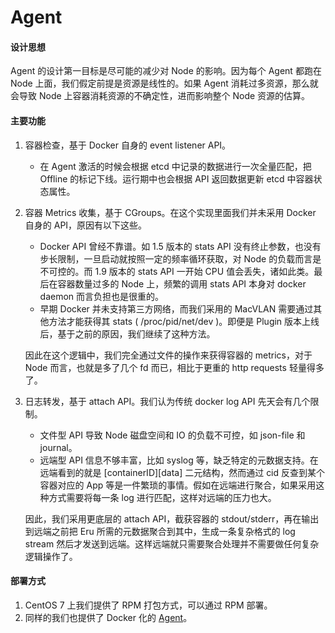 # Agent

#### 设计思想

Agent 的设计第一目标是尽可能的减少对 Node 的影响。因为每个 Agent 都跑在 Node 上面，我们假定前提是资源是线性的。如果 Agent 消耗过多资源，那么就会导致 Node 上容器消耗资源的不确定性，进而影响整个 Node 资源的估算。

#### 主要功能

1. 容器检查，基于 Docker 自身的 event listener API。

   * 在 Agent 激活的时候会根据 etcd 中记录的数据进行一次全量匹配，把 Offline 的标记下线。运行期中也会根据 API 返回数据更新 etcd 中容器状态属性。

2. 容器 Metrics 收集，基于 CGroups。在这个实现里面我们并未采用 Docker 自身的 API，原因有以下这些。

    * Docker API 曾经不靠谱。如 1.5 版本的 stats API 没有终止参数，也没有步长限制，一旦启动就按照一定的频率循环获取，对 Node 的负载而言是不可控的。而 1.9 版本的 stats API 一开始 CPU 值会丢失，诸如此类。最后在容器数量过多的 Node 上，频繁的调用 stats API 本身对 docker daemon 而言负担也是很重的。
    * 早期 Docker 并未支持第三方网络，而我们采用的 MacVLAN 需要通过其他方法才能获得其 stats ( /proc/pid/net/dev )。即便是 Plugin 版本上线后，基于之前的原因，我们继续了这种方法。

    因此在这个逻辑中，我们完全通过文件的操作来获得容器的 metrics，对于 Node 而言，也就是多了几个 fd 而已，相比于更重的 http requests 轻量得多了。

3. 日志转发，基于 attach API。我们认为传统 docker log API 先天会有几个限制。

    * 文件型 API 导致 Node 磁盘空间和 IO 的负载不可控，如 json-file 和 journal。
    * 远端型 API 信息不够丰富，比如 syslog 等，缺乏特定的元数据支持。在远端看到的就是 [containerID][data] 二元结构，然而通过 cid 反查到某个容器对应的 App 等是一件繁琐的事情。假如在远端进行聚合，如果采用这种方式需要将每一条 log 进行匹配，这样对远端的压力也大。

    因此，我们采用更底层的 attach API，截获容器的 stdout/stderr，再在输出到远端之前把 Eru 所需的元数据聚合到其中，生成一条复杂格式的 log stream 然后才发送到远端。这样远端就只需要聚合处理并不需要做任何复杂逻辑操作了。
    
#### 部署方式

1. CentOS 7 上我们提供了 RPM 打包方式，可以通过 RPM 部署。
2. 同样的我们也提供了 Docker 化的 [Agent](https://hub.docker.com/r/projecteru2/agent/)。
